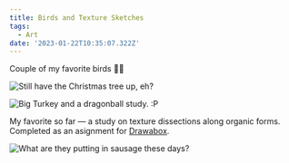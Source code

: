 ```yaml
---
title: Birds and Texture Sketches
tags:
  - Art
date: '2023-01-22T10:35:07.322Z'
---
```


Couple of my favorite birds 🦜🦃

![Still have the Christmas tree up, eh?](https://padilla-media.s3.amazonaws.com/blog/art/bird.JPG)

![Big Turkey and a dragonball study. :P](https://padilla-media.s3.amazonaws.com/blog/art/turkey.JPG)

My favorite so far — a study on texture dissections along organic forms. Completed as an asignment for [Drawabox](https://drawabox.com/).

![What are they putting in sausage these days?](https://padilla-media.s3.amazonaws.com/blog/art/texture.JPG)
